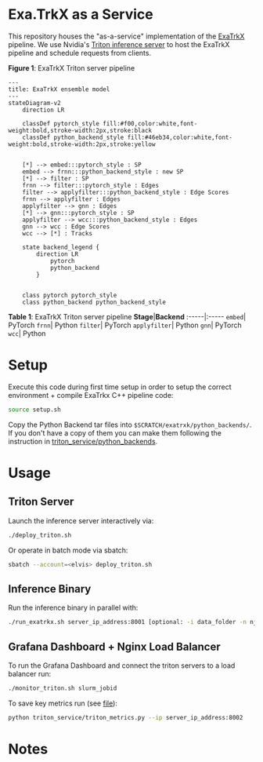 # Exa.TrkX as a Service

This repository houses the "as-a-service" implementation of the [ExaTrkX](https://arxiv.org/abs/2103.06995) pipeline. We use Nvidia's [Triton inference server](https://github.com/triton-inference-server) to host the ExaTrkX pipeline and schedule requests from clients.

**Figure 1**: ExaTrkX Triton server pipeline

```mermaid
---
title: ExaTrkX ensemble model
---
stateDiagram-v2
    direction LR
    
    classDef pytorch_style fill:#f00,color:white,font-weight:bold,stroke-width:2px,stroke:black
    classDef python_backend_style fill:#46eb34,color:white,font-weight:bold,stroke-width:2px,stroke:yellow
    

    [*] --> embed:::pytorch_style : SP
    embed --> frnn:::python_backend_style : new SP
    [*] --> filter : SP
    frnn --> filter:::pytorch_style : Edges
    filter --> applyfilter:::python_backend_style : Edge Scores
    frnn --> applyfilter : Edges
    applyfilter --> gnn : Edges
    [*] --> gnn:::pytorch_style : SP
    applyfilter --> wcc:::python_backend_style : Edges
    gnn --> wcc : Edge Scores
    wcc --> [*] : Tracks

    state backend_legend {
        direction LR
            pytorch
            python_backend
        }
    

    class pytorch pytorch_style
    class python_backend python_backend_style
```

**Table 1**: ExaTrkX Triton server pipeline
**Stage**|**Backend**
:-----|:-----
`embed`| PyTorch
`frnn`| Python
`filter`| PyTorch
`applyfilter`| Python
`gnn`| PyTorch
`wcc`| Python


# Setup

Execute this code during first time setup in order to setup the correct environment + compile ExaTrkx C++ pipeline code:
```bash
source setup.sh
```

Copy the Python Backend tar files into `$SCRATCH/exatrxk/python_backends/`. If you don't have a copy of them you can make them following the instruction in [triton_service/python_backends](triton_service/python_backends/README.md#python-backends).

# Usage 

## Triton Server
Launch the inference server interactively via:
```bash
./deploy_triton.sh
```

Or operate in batch mode via sbatch:
```bash
sbatch --account=<elvis> deploy_triton.sh
```

## Inference Binary
Run the inference binary in parallel with:
```bash
./run_exatrkx.sh server_ip_address:8001 [optional: -i data_folder -n njobs -j cpu_threads_per_job -q/--quiet]
```

## Grafana Dashboard + Nginx Load Balancer
To run the Grafana Dashboard and connect the triton servers to a load balancer run:
```bash
./monitor_triton.sh slurm_jobid
```

To save key metrics run (see [file](triton_service/triton_metrics.py)):
```bash
python triton_service/triton_metrics.py --ip server_ip_address:8002
```

# Notes
